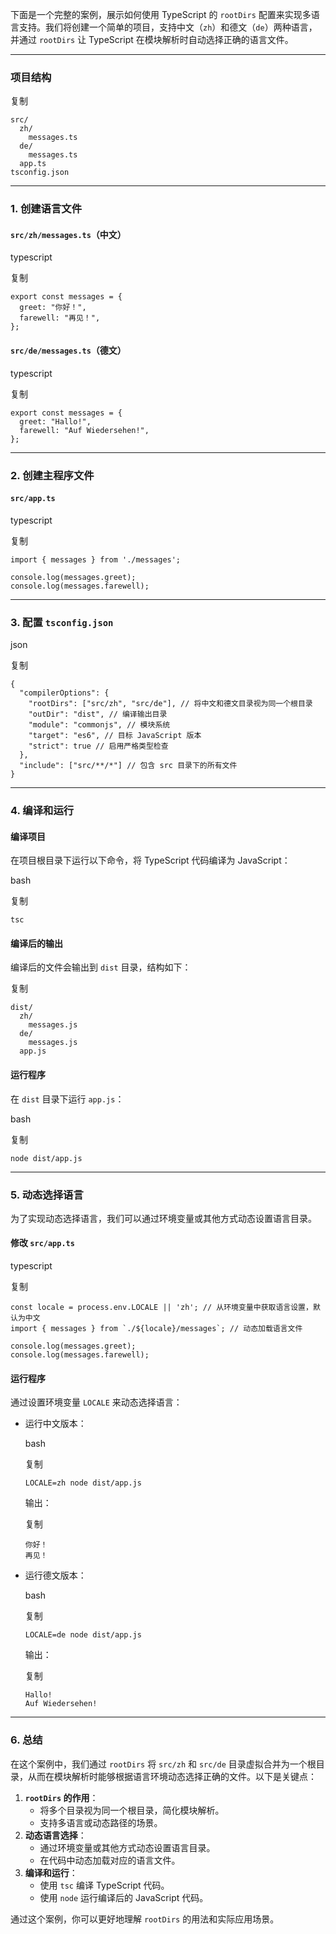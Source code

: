 下面是一个完整的案例，展示如何使用 TypeScript 的 `rootDirs` 配置来实现多语言支持。我们将创建一个简单的项目，支持中文（`zh`）和德文（`de`）两种语言，并通过 `rootDirs` 让 TypeScript 在模块解析时自动选择正确的语言文件。

------

### **项目结构**

复制

```
src/
  zh/
    messages.ts
  de/
    messages.ts
  app.ts
tsconfig.json
```

------

### **1. 创建语言文件**

#### `src/zh/messages.ts`（中文）

typescript

复制

```
export const messages = {
  greet: "你好！",
  farewell: "再见！",
};
```

#### `src/de/messages.ts`（德文）

typescript

复制

```
export const messages = {
  greet: "Hallo!",
  farewell: "Auf Wiedersehen!",
};
```

------

### **2. 创建主程序文件**

#### `src/app.ts`

typescript

复制

```
import { messages } from './messages';

console.log(messages.greet);
console.log(messages.farewell);
```

------

### **3. 配置 `tsconfig.json`**

json

复制

```
{
  "compilerOptions": {
    "rootDirs": ["src/zh", "src/de"], // 将中文和德文目录视为同一个根目录
    "outDir": "dist", // 编译输出目录
    "module": "commonjs", // 模块系统
    "target": "es6", // 目标 JavaScript 版本
    "strict": true // 启用严格类型检查
  },
  "include": ["src/**/*"] // 包含 src 目录下的所有文件
}
```

------

### **4. 编译和运行**

#### 编译项目

在项目根目录下运行以下命令，将 TypeScript 代码编译为 JavaScript：

bash

复制

```
tsc
```

#### 编译后的输出

编译后的文件会输出到 `dist` 目录，结构如下：

复制

```
dist/
  zh/
    messages.js
  de/
    messages.js
  app.js
```

#### 运行程序

在 `dist` 目录下运行 `app.js`：

bash

复制

```
node dist/app.js
```

------

### **5. 动态选择语言**

为了实现动态选择语言，我们可以通过环境变量或其他方式动态设置语言目录。

#### 修改 `src/app.ts`

typescript

复制

```
const locale = process.env.LOCALE || 'zh'; // 从环境变量中获取语言设置，默认为中文
import { messages } from `./${locale}/messages`; // 动态加载语言文件

console.log(messages.greet);
console.log(messages.farewell);
```

#### 运行程序

通过设置环境变量 `LOCALE` 来动态选择语言：

- 运行中文版本：

  bash

  复制

  ```
  LOCALE=zh node dist/app.js
  ```

  输出：

  复制

  ```
  你好！
  再见！
  ```

- 运行德文版本：

  bash

  复制

  ```
  LOCALE=de node dist/app.js
  ```

  输出：

  复制

  ```
  Hallo!
  Auf Wiedersehen!
  ```

------

### **6. 总结**

在这个案例中，我们通过 `rootDirs` 将 `src/zh` 和 `src/de` 目录虚拟合并为一个根目录，从而在模块解析时能够根据语言环境动态选择正确的文件。以下是关键点：

1. **`rootDirs` 的作用**：
   - 将多个目录视为同一个根目录，简化模块解析。
   - 支持多语言或动态路径的场景。
2. **动态语言选择**：
   - 通过环境变量或其他方式动态设置语言目录。
   - 在代码中动态加载对应的语言文件。
3. **编译和运行**：
   - 使用 `tsc` 编译 TypeScript 代码。
   - 使用 `node` 运行编译后的 JavaScript 代码。

通过这个案例，你可以更好地理解 `rootDirs` 的用法和实际应用场景。